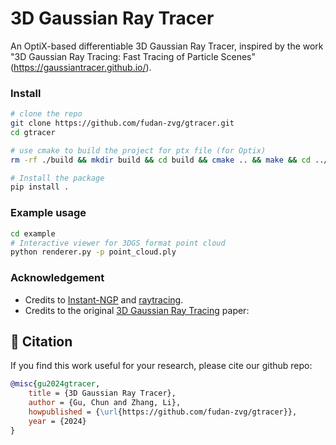 # 3D Gaussian Ray Tracer

An OptiX-based differentiable 3D Gaussian Ray Tracer, inspired by the work "3D Gaussian Ray Tracing: Fast Tracing of Particle Scenes" (https://gaussiantracer.github.io/).

### Install
```bash
# clone the repo
git clone https://github.com/fudan-zvg/gtracer.git
cd gtracer

# use cmake to build the project for ptx file (for Optix)
rm -rf ./build && mkdir build && cd build && cmake .. && make && cd ../

# Install the package
pip install .
```

### Example usage
```bash
cd example
# Interactive viewer for 3DGS format point cloud
python renderer.py -p point_cloud.ply
```

### Acknowledgement

* Credits to [Instant-NGP](https://github.com/NVlabs/instant-ngp) and [raytracing](https://github.com/NVlabs/instant-ngp).
* Credits to the original [3D Gaussian Ray Tracing](https://gaussiantracer.github.io/) paper:


## 📜 Citation
If you find this work useful for your research, please cite our github repo:
```bibtex
@misc{gu2024gtracer,
    title = {3D Gaussian Ray Tracer},
    author = {Gu, Chun and Zhang, Li},
    howpublished = {\url{https://github.com/fudan-zvg/gtracer}},
    year = {2024}
}
```
